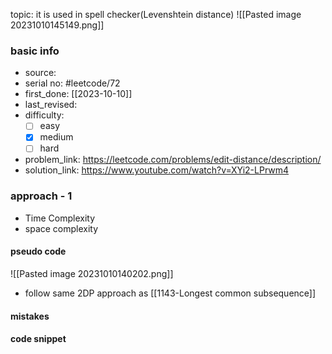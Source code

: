 topic: it is used in spell checker(Levenshtein distance)
![[Pasted image 20231010145149.png]]
### basic info
- source: 
- serial no: #leetcode/72 
- first_done: [[2023-10-10]]
- last_revised:
- difficulty:
	- [ ] easy
	- [x] medium
	- [ ] hard
- problem_link: https://leetcode.com/problems/edit-distance/description/
- solution_link: https://www.youtube.com/watch?v=XYi2-LPrwm4

### approach - 1
- Time Complexity
- space complexity

#### pseudo code
![[Pasted image 20231010140202.png]]
- follow same 2DP approach as [[1143-Longest common subsequence]]
#### mistakes

#### code snippet
```python

```